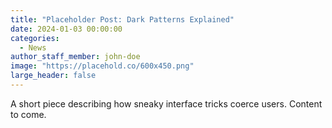 ```yaml
---
title: "Placeholder Post: Dark Patterns Explained"
date: 2024-01-03 00:00:00
categories:
  - News
author_staff_member: john-doe
image: "https://placehold.co/600x450.png"
large_header: false
---
```


A short piece describing how sneaky interface tricks coerce users. Content to come.
